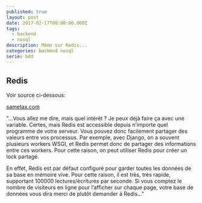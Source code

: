 ```yaml
---
published: true
layout: post
date: 2017-02-17T00:00:00.000Z
tags:
  - backend
  - nosql
description: Mémo sur Redis...
categories: backend nosql
serie: bdd
---
```


## Redis

Voir source ci-dessous:

[sametax.com](http://sametmax.com/redis-pourquoi-et-comment/)

"...Vous allez me dire, mais quel intérêt ? Je peux déjà faire ça avec une variable. Certes, mais Redis est accessible depuis n’importe quel programme de votre serveur. Vous pouvez donc facilement partager des valeurs entre vos processus. Par exemple, avec Django, on a souvent plusieurs workers WSGI, et Redis permet donc de partager des informations entre ces workers. Pour cette raison, on peut utiliser Redis pour créer un lock partagé.

En effet, Redis est par défaut configuré pour garder toutes les données de sa base en mémoire vive. Pour cette raison, il est très, très rapide, supportant 100000 lectures/écritures par seconde. Si vous comptez le nombre de visiteurs en ligne pour l’afficher sur chaque page, votre base de données vous dira merci de plutôt demander à Redis..."
